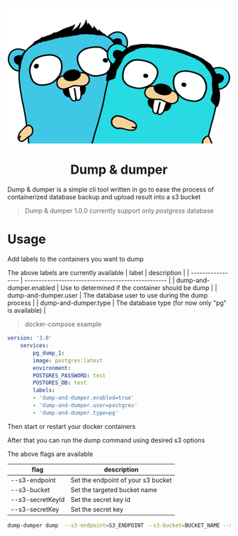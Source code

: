 ![Dump & dumper](./assets/dump-and-dumper.png)

<center>
    <h1>Dump & dumper</h1>
</center

Dump & dumper is a simple cli tool written in go to ease the process of containerized database backup and upload result into a s3 bucket

> Dump & dumper 1.0.0 currently support only _postgress_ database

# Usage


Add labels to the containers you want to dump

The above labels are currently available
| label             | description                                        |
| ----------------- | -------------------------------------------------- |
| dump-and-dumper.enabled | Use to determined if the container should be dump  |
| dump-and-dumper.user    | The database user to use during the dump process   |
| dump-and-dumper.type    | The database type (for now only "pg" is available) |

> docker-compose example
```yml
version: '3.0'
    services:
        pg_dump_1:
        image: postgres:latest
        environment:
        POSTGRES_PASSWORD: test
        POSTGRES_DB: test
        labels:
        - 'dump-and-dumper.enabled=true'
        - 'dump-and-dumper.user=postgres'
        - 'dump-and-dumper.type=pg'
```

Then start or restart your docker containers


After that you can run the dump command using desired s3 options

The above flags are available

| flag              | description                        |
| ----------------- | ---------------------------------- |
| --s3-endpoint     | Set the endpoint of your s3 bucket |
| --s3-bucket       | Set the targeted bucket name       |
| --s3-secretKeyId  | Set the secret key id              |
| --s3-secretKey    | Set the secret key                 |

```sh
dump-dumper dump  --s3-endpoint=S3_ENDPOINT --s3-bucket=BUCKET_NAME --s3-secretKeyId=SECRET_KEY_ID --s3-secretKey=SECRET_KEY --s3-region=REGION

```